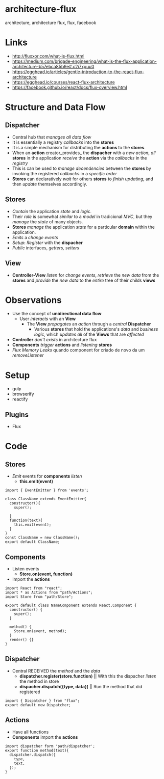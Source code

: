 # architecture-flux
architecture, architecture flux, flux, facebook

# Links
- http://fluxxor.com/what-is-flux.html
- https://medium.com/brigade-engineering/what-is-the-flux-application-architecture-b57ebca85b9e#.c2i7xguu0
- https://egghead.io/articles/gentle-introduction-to-the-react-flux-architecture
- https://egghead.io/courses/react-flux-architecture
- https://facebook.github.io/react/docs/flux-overview.html

# Structure and Data Flow

## Dispatcher
- Central hub that _manages all data flow_
- It is essentially a registry _callbacks_ into the **stores**
- It is a simple mechanism for distributing the **actions** to the **stores**
- When an **action** creator_provides_ the **dispacher** with a _new action_, _all_ **stores** in the application _receive_ the **action** via the _callbacks_ in the _registry_
- This is can be used to _manage_ _deoendencies_ between the **stores** by invoking the registered _callbacks_ in a _specific order_
- **Stores** can declaratively _wait_ for others **stores** to _finish_ _updating_, and then _update_ themselves accordingly.


## Stores
- _Contain_ the application _state_ and _logic_.
- Their _role_ is somewhat _similar_ to a _model_ in tradicional _MVC_, but they _manage_ the _state_ of many objects.
- **Stores** _manage_ the application _state_ for a particular **domain** within the application.
- _Emits_ a _change events_
- _Setup_: _Register_ with the **dispacher**
- _Public_ interfaces, _getters, setters_

## View
- **Controller-View** _listen_ for _change events_, _retrieve_ the _new data_ from the **stores** and _provide_ the _new data_ to the _entire_ tree of their childs **views**


# Observations
- Use the concept of **unidirectional data flow**
  - User _interacts_ with an **View**
    - The **View** _propagates_ an _action_ through a _central_ **Dispatcher**
      - Various **stores** that hold the applications's _data_ and _business logic_, which _updates_ _all_ of the **Views** that are _affected_
- **Controller** _don't exists_ in architecture flux
- **Components** _trigger_ **actions** and _listening_ **stores**
- _Flux Memory Leaks_ quando component for criado de novo da um _removeListener_

# Setup
- gulp
- browserify
- reactify

## Plugins
- Flux

# Code
## Stores
- _Emit_ events for **components** _listen_
  - **this.emit(event)**
```
import { EventEmitter } from 'events';

class ClassName extends EventEmitter{
  constructor(){
    super();

  }
  function(text){
    this.emit(event);
  }
}
const ClassName = new ClassName();
export default ClassName;

```

## Components
- Listen events
  - **Store.on(event, function)**
- Import the **actions**
```
import React from "react";
import * as Actions from "path/Actions";
import Store from "path/Store";

export default class NameComponent extends React.Component {
  constructor() {
    super();
  }

  method() {
    Store.on(event, method);
  }
  render() {}
}
```

## Dispatcher
- Central RECEIVED the _method_ and the _data_
  - **dispatcher.register(store.function)** || With this the dispacher _listen_ the method in store
  - **dispacher.dispatch({type, data})** || Run the method that did registered
```
import { Dispatcher } from "flux";
export default new Dispatcher;
```

## Actions
- Have all functions
- **Components** import the **actions**
```
import dispatcher form 'path/dispatcher';
export function method(text){
  dispatcher.dispatch({
    type,
    text,
  });
}
```
